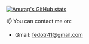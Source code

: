 [![Anurag's GitHub stats](https://github-readme-stats.vercel.app/api?username=fedoTR&theme=dark)](https://github.com/anuraghazra/github-readme-stats)

📫 You can contact me on:
- Gmail: fedotr41@gmail.com
<!---
fedoTR/fedoTR is a ✨ special ✨ repository because its `README.md` (this file) appears on your GitHub profile.
You can click the Preview link to take a look at your changes.
--->


